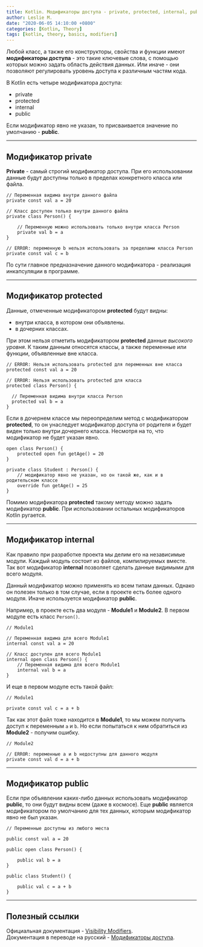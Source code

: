 ```yaml
---
title: Kotlin. Модификаторы доступа - private, protected, internal, public
author: Leslie M.
date: "2020-06-05 14:10:00 +0800"
categories: [Kotlin, Theory]
tags: [kotlin, theory, basics, modifiers]
---
```


Любой класс, а также его конструкторы, свойства и функции имеют **модификаторы
доступа** - это такие ключевые слова, с помощью которых можно задать область
действия данных. Или иначе - они позволяют регулировать уровень доступа к
различным частям кода.

В Kotlin есть четыре модификатора доступа:
- private
- protected
- internal
- public

Если модификатор явно не указан, то присваивается значение по умолчанию -
**public**.

***

## Модификатор private

**Private** - самый строгий модификатор доступа. При его использовании данные
будут доступны только в пределах конкретного класса или файла.

```
// Переменная видима внутри данного файла
private const val a = 20

// Класс доступен только внутри данного файла
private class Person() {

    // Переменную можно использовать только внутри класса Person
    private val b = a
}

// ERROR: переменную b нельзя использовать за пределами класса Person
private const val c = b
```

По сути главное предназначение данного модификатора - реализация инкапсуляции
в программе.

***

## Модификатор protected

Данные, отмеченные модификатором **protected** будут видны:
- внутри класса, в котором они объявлены.
- в дочерних классах.

При этом нельзя отметить модификатором **protected** данные _высокого уровня_.
К таким данным относятся классы, а также переменные или функции, объявленные
вне класса.

```
// ERROR: Нельзя использовать protected для переменных вне класса
protected const val a = 20

// ERROR: Нельзя использовать protected для класса
protected class Person() {

  // Переменная видима внутри класса Person
  protected val b = a
}
```

Если в дочернем классе мы переопределим метод с модификатором **protected**,
то он унаследует модификатор доступа от родителя и будет виден только внутри
дочернего класса. Несмотря на то, что модификатор не будет указан явно.

```
open class Person() {
    protected open fun getAge() = 20
}

private class Student : Person() {
    // модификатор явно не указан, но он такой же, как и в родительском классе
    override fun getAge() = 25
}
```

Помимо модификатора **protected** такому методу можно задать модификатор
**public**. При использовании остальных модификаторов Kotlin ругается.

***

## Модификатор internal

Как правило при разработке проекта мы делим его на независимые модули. Каждый
модуль состоит из файлов, компилируемых вместе. Так вот модификатор **internal**
позволяет сделать данные видимыми для всего модуля.

Данный модификатор можно применять ко всем типам данных. Однако он полезен
только в том случае, если в проекте есть более одного модуля. Иначе используется
модификатор **public**.

Например, в проекте есть два модуля - **Module1** и **Module2**. В первом
модуле есть класс `Person()`.

```
// Module1

// Переменная видима для всего Module1
internal const val a = 20

// Класс доступен для всего Module1
internal open class Person() {
    // Переменная видима для всего Module1
    internal val b = a
}
```

И еще в первом модуле есть такой файл:

```
// Module1

private const val c = a + b
```

Так как этот файл тоже находится в **Module1**, то мы можем получить доступ к
переменным `a` и `b`. Но если попытаться к ним обратиться из **Module2** -
получим ошибку.

```
// Module2

// ERROR: переменные a и b недоступны для данного модуля
private const val d = a + b
```

***

## Модификатор public

Если при объявлении каких-либо данных использовать модификатор **public**, то
они будут видны всем (даже в космосе). Еще **public** является модификатором по
умолчанию для тех данных, которым модификатор явно не был указан.

```
// Переменные доступны из любого места

public const val a = 20

public open class Person() {

    public val b = a
}

public class Student() {

    public val с = a + b
}
```

***

## Полезный ссылки

Официальная документация - [Visibility Modifiers](https://kotlinlang.org/docs/reference/visibility-modifiers.html "kotlinlang.org"). <br>
Документация в переводе на русский - [Модификаторы доступа](https://kotlinlang.ru/docs/reference/visibility-modifiers.html "kotlinlang.ru"). <br>
